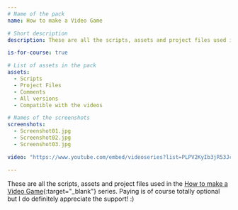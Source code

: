 ```yaml
---
# Name of the pack
name: How to make a Video Game

# Short description
description: These are all the scripts, assets and project files used in the How to make a Video Game series.

is-for-course: true

# List of assets in the pack
assets:
  - Scripts
  - Project Files
  - Comments
  - All versions
  - Compatible with the videos

# Names of the screenshots
screenshots:
  - Screenshot01.jpg
  - Screenshot02.jpg
  - Screenshot03.jpg

video: "https://www.youtube.com/embed/videoseries?list=PLPV2KyIb3jR53Jce9hP7G5xC4O9AgnOuL"

---
```


These are all the scripts, assets and project files used in the [How to make a Video Game](https://www.youtube.com/playlist?list=PLPV2KyIb3jR53Jce9hP7G5xC4O9AgnOuL){:target="_blank"} series. Paying is of course totally optional but I do definitely appreciate the support! :)